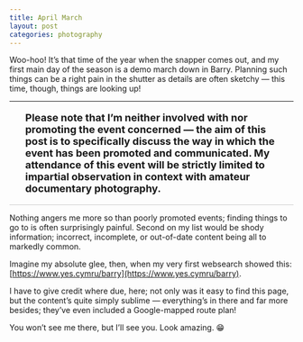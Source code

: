```yaml
---
title: April March
layout: post
categories: photography 
---
```


Woo-hoo! It’s that time of the year when the snapper comes out, and my first main day of the season is a demo march down in Barry. Planning such things can be a right pain in the shutter as details are often sketchy&nbsp;— this time, though, things are looking up!

<hr>

<span style="display:block; margin-left:2em; margin-right:2em">
  
<font size="4">
  
<b>Please note that I’m neither involved with nor promoting the event concerned — the aim of this post is to specifically discuss the way in which the event has been promoted and communicated. My attendance of this event will be strictly limited to impartial observation in context with amateur documentary photography.</b>

</font>

</span>
  
<hr style="background-color: #ccc">

Nothing angers me more so than poorly promoted events; finding things to go to is often surprisingly painful. Second on my list would be shody information; incorrect, incomplete, or out-of-date content being all to markedly common. 

Imagine my absolute glee, then, when my very first websearch showed this: [https://www.yes.cymru/barry](https://www.yes.cymru/barry).

I have to give credit where due, here; not only was it easy to find this page, but the content’s quite simply sublime — everything’s in there and far more besides; they’ve even included a Google-mapped route plan! 

You won’t see me there, but I’ll see you. Look amazing.&nbsp;😁





